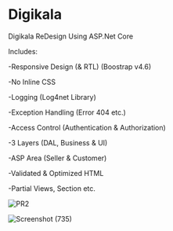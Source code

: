 # Digikala

Digikala ReDesign Using ASP.Net Core

Includes:

-Responsive Design (& RTL) (Boostrap v4.6)

-No Inline CSS

-Logging (Log4net Library)

-Exception Handling (Error 404 etc.)

-Access Control (Authentication & Authorization)

-3 Layers (DAL, Business & UI)

-ASP Area (Seller & Customer)

-Validated & Optimized HTML

-Partial Views, Section etc.


![PR2](https://user-images.githubusercontent.com/67589592/127315971-cee434cd-4137-4ea5-b79e-f6b87cba1d50.jpeg)

![Screenshot (735)](https://user-images.githubusercontent.com/67589592/127316245-a66a126a-abf9-4a1b-92c0-6b5d28d6cd33.png)

